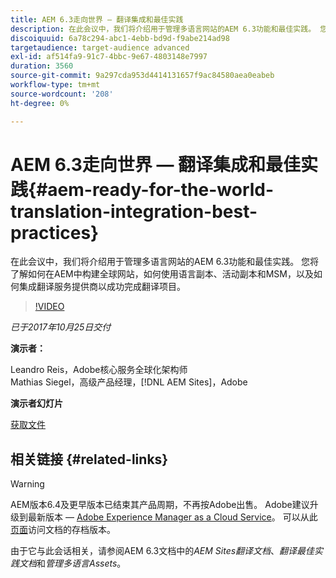 ```yaml
---
title: AEM 6.3走向世界 — 翻译集成和最佳实践
description: 在此会议中，我们将介绍用于管理多语言网站的AEM 6.3功能和最佳实践。 您将了解如何在AEM中构建全球网站，如何使用语言副本、活动副本和MSM，以及如何集成翻译服务提供商以成功完成翻译项目。
discoiquuid: 6a78c294-abc1-4ebb-bd9d-f9abe214ad98
targetaudience: target-audience advanced
exl-id: af514fa9-91c7-4bbc-9e67-4803148e7997
duration: 3560
source-git-commit: 9a297cda953d4414131657f9ac84580aea0eabeb
workflow-type: tm+mt
source-wordcount: '208'
ht-degree: 0%

---
```


# AEM 6.3走向世界 — 翻译集成和最佳实践{#aem-ready-for-the-world-translation-integration-best-practices}

在此会议中，我们将介绍用于管理多语言网站的AEM 6.3功能和最佳实践。 您将了解如何在AEM中构建全球网站，如何使用语言副本、活动副本和MSM，以及如何集成翻译服务提供商以成功完成翻译项目。

>[!VIDEO](https://video.tv.adobe.com/v/21532/?quality=9)

*已于2017年10月25日交付*

**演示者：**

Leandro Reis，Adobe核心服务全球化架构师\
Mathias Siegel，高级产品经理，[!DNL AEM Sites]，Adobe

**演示者幻灯片**

[获取文件](assets/immerse-2017-translationpresentation-rev1.pdf)

## 相关链接 {#related-links}

>[!WARNING]
>
>AEM版本6.4及更早版本已结束其产品周期，不再按Adobe出售。  Adobe建议升级到最新版本 — [Adobe Experience Manager as a Cloud Service](https://experienceleague.adobe.com/docs/experience-manager-cloud-service.html?lang=zh-Hans)。  可以从此[页面](https://experienceleague.adobe.com/docs/experience-manager-release-information/aem-release-updates/previous-updates/aem-previous-versions.html?lang=zh-Hans)访问文档的存档版本。
>
>由于它与此会话相关，请参阅AEM 6.3文档中的&#x200B;*AEM Sites翻译文档*、*翻译最佳实践文档*&#x200B;和&#x200B;*管理多语言Assets*。
